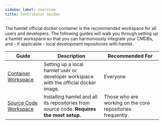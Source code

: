 ```yaml
---
sidebar_label: overview
title: Contributor Guides
---
```


The hamlet official docker container is the recommended workspace for all users and developers. The following guides will walk you through setting up a hamlet workspace so that you can harmoniously integrate your CMDBs, and - if applicable - local development repositories with hamlet.


| Guide                               	| Description                                                                               | Recommended For                                            	|
|-------------------------------------	|-------------------------------------------------------------------------------------------|------------------------------------------------------------	|
| [Container Workspace](container.md) 	| Setting up a local hamlet user or developer workspace with the official docker image.     | Everyone                                                   	|
| [Source Code Workspace](source.md)  	| Installing hamlet and all its repositories from source code. **Requires the most setup.** | Those who are working on the core repositories frequently. 	|